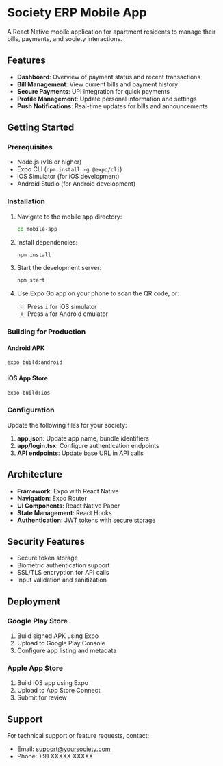 # Society ERP Mobile App

A React Native mobile application for apartment residents to manage their bills, payments, and society interactions.

## Features

- **Dashboard**: Overview of payment status and recent transactions
- **Bill Management**: View current bills and payment history
- **Secure Payments**: UPI integration for quick payments
- **Profile Management**: Update personal information and settings
- **Push Notifications**: Real-time updates for bills and announcements

## Getting Started

### Prerequisites

- Node.js (v16 or higher)
- Expo CLI (`npm install -g @expo/cli`)
- iOS Simulator (for iOS development)
- Android Studio (for Android development)

### Installation

1. Navigate to the mobile app directory:
   ```bash
   cd mobile-app
   ```

2. Install dependencies:
   ```bash
   npm install
   ```

3. Start the development server:
   ```bash
   npm start
   ```

4. Use Expo Go app on your phone to scan the QR code, or:
   - Press `i` for iOS simulator
   - Press `a` for Android emulator

### Building for Production

#### Android APK
```bash
expo build:android
```

#### iOS App Store
```bash
expo build:ios
```

### Configuration

Update the following files for your society:

1. **app.json**: Update app name, bundle identifiers
2. **app/login.tsx**: Configure authentication endpoints
3. **API endpoints**: Update base URL in API calls

## Architecture

- **Framework**: Expo with React Native
- **Navigation**: Expo Router
- **UI Components**: React Native Paper
- **State Management**: React Hooks
- **Authentication**: JWT tokens with secure storage

## Security Features

- Secure token storage
- Biometric authentication support
- SSL/TLS encryption for API calls
- Input validation and sanitization

## Deployment

### Google Play Store
1. Build signed APK using Expo
2. Upload to Google Play Console
3. Configure app listing and metadata

### Apple App Store
1. Build iOS app using Expo
2. Upload to App Store Connect
3. Submit for review

## Support

For technical support or feature requests, contact:
- Email: support@yoursociety.com
- Phone: +91 XXXXX XXXXX